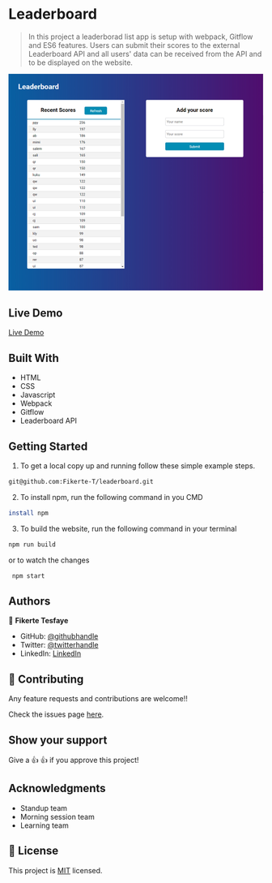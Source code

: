 
# Leaderboard

>In this project a leaderborad list app is setup with webpack, Gitflow and ES6 features. Users can submit their scores to the external Leaderboard API and all users' data can be received from the API and to be displayed on the website.


![Screenshot](https://github.com/Fikerte-T/Leaderboard-2/blob/add-styles/app-screenshot.png)


## Live Demo

 [Live Demo](https://fikerte-t.github.io/Leaderboard-2/dist/)

## Built With

- HTML
- CSS
- Javascript
- Webpack
- Gitflow
- Leaderboard API

## Getting Started

1. To get a local copy up and running follow these simple example steps.
```bash
git@github.com:Fikerte-T/leaderboard.git
```
2. To install npm, run the following command in you CMD
```bash
install npm
```
3. To build the website, run the following command in your terminal
```bash
npm run build
```
or to watch the changes
```bash
 npm start
```
## Authors

👤 **Fikerte Tesfaye**

- GitHub: [@githubhandle](https://github.com/githubhandle)
- Twitter: [@twitterhandle](https://twitter.com/twitterhandle)
- LinkedIn: [LinkedIn](https://linkedin.com/in/linkedinhandle)

## 🤝 Contributing

Any feature requests and contributions are welcome!!

Check the issues page [here](https://github.com/Fikerte-T/leaderboard/issues).

## Show your support

Give a 👍 👍 if you approve this project!

## Acknowledgments
- Standup team
- Morning session team
- Learning team

## 📝 License

This project is [MIT](./MIT.md) licensed.
